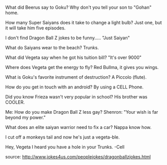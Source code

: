 What did Beerus say to Goku? Why don't you tell your son to "Gohan" home.

How many Super Saiyans does it take to change a light bulb? Just one, but it will take him five episodes.

I don't find Dragon Ball Z jokes to be funny..... "Just Saiyan"

What do Saiyans wear to the beach? Trunks.

What did Vegeta say when he got his tuition bill? "It's over 9000"

Where does Vegeta get the energy to fly? Red Bullma, it gives you wings.

What is Goku's favorite instrument of destruction? A Piccolo (flute).

How do you get in touch with an android? By using a CELL Phone.

Did you know Frieza wasn't very popular in school? His brother was COOLER.

Me: How do you make Dragon Ball Z less gay? Shenron: "Your wish is far beyond my power."

What does an elite saiyan warrior need to fix a car? Nappa know how.

I cut off a monkeys tail and now he's just a vegeta-ble.

Hey, Vegeta I heard you have a hole in your Trunks. -Cell

source: http://www.jokes4us.com/peoplejokes/dragonballzjokes.html
